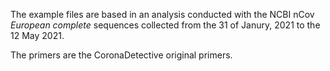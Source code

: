 The example files are based in an analysis conducted with the NCBI nCov *European complete* sequences collected from the 31 of Janury, 2021 to the 12 May 2021.



The primers are the CoronaDetective original primers.